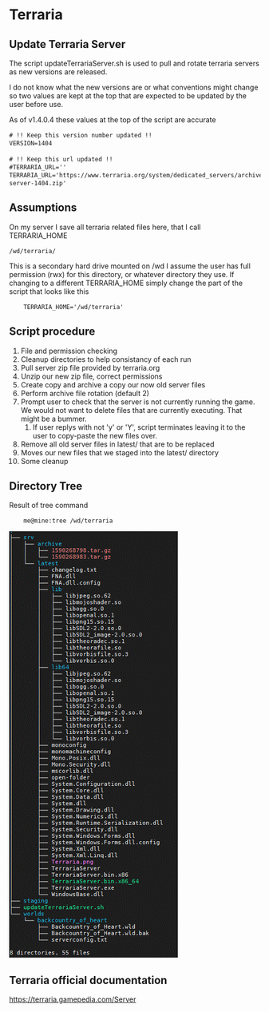 # Terraria

## Update Terraria Server
The script updateTerrariaServer.sh is used to pull and rotate terraria servers as new versions are released.

I do not know what the new versions are or what conventions might change so two values are kept at the top that are expected to be updated by the user before use.

As of v1.4.0.4 these values at the top of the script are accurate
    
    # !! Keep this version number updated !!
    VERSION=1404
    
    # !! Keep this url updated !!
    #TERRARIA_URL=''
    TERRARIA_URL='https://www.terraria.org/system/dedicated_servers/archives/000/000/038/original/terraria-server-1404.zip'

## Assumptions
On my server I save all terraria related files here, that I call TERRARIA_HOME
    
    /wd/terraria/

This is a secondary hard drive mounted on /wd 
I assume the user has full permission (rwx) for this directory, or whatever directory they use.
If changing to a different TERRARIA_HOME simply change the part of the script that looks like this

        TERRARIA_HOME='/wd/terraria'

## Script procedure
1. File and permission checking
1. Cleanup directories to help consistancy of each run
1. Pull server zip file provided by terraria.org
1. Unzip our new zip file, correct permissions
1. Create copy and archive a copy our now old server files
1. Perform archive file rotation (default 2)
1. Prompt user to check that the server is not currently running the game. We would not want to delete files that are currently executing. That might be a bummer.
    1. If user replys with not 'y' or 'Y', script terminates leaving it to the user to copy-paste the new files over.
 1. Remove all old server files in latest/ that are to be replaced
 1. Moves our new files that we staged into the latest/ directory
 1. Some cleanup
 
## Directory Tree
Result of tree command
        
        me@mine:tree /wd/terraria
        
![directory tree](terraria_server_tree.GIF)

## Terraria official documentation
https://terraria.gamepedia.com/Server
